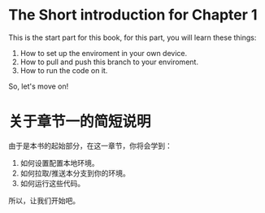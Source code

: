 # The Short introduction for Chapter 1
This is the start part for this book, for this part, you will learn these things:
1. How to set up the enviroment in your own device.
2. How to pull and push this branch to your enviroment.
3. How to run the code on it.

So, let's move on!

# 关于章节一的简短说明
由于是本书的起始部分，在这一章节，你将会学到：
1. 如何设置配置本地环境。
2. 如何拉取/推送本分支到你的环境。
3. 如何运行这些代码。

所以，让我们开始吧。
